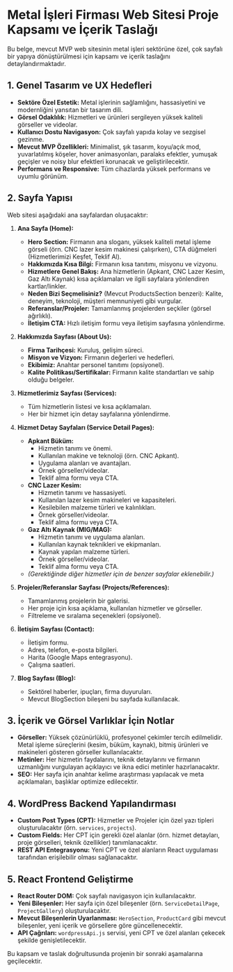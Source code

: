 # Metal İşleri Firması Web Sitesi Proje Kapsamı ve İçerik Taslağı

Bu belge, mevcut MVP web sitesinin metal işleri sektörüne özel, çok sayfalı bir yapıya dönüştürülmesi için kapsamı ve içerik taslağını detaylandırmaktadır.

## 1. Genel Tasarım ve UX Hedefleri

-   **Sektöre Özel Estetik:** Metal işlerinin sağlamlığını, hassasiyetini ve modernliğini yansıtan bir tasarım dili.
-   **Görsel Odaklılık:** Hizmetleri ve ürünleri sergileyen yüksek kaliteli görseller ve videolar.
-   **Kullanıcı Dostu Navigasyon:** Çok sayfalı yapıda kolay ve sezgisel gezinme.
-   **Mevcut MVP Özellikleri:** Minimalist, şık tasarım, koyu/açık mod, yuvarlatılmış köşeler, hover animasyonları, paralaks efektler, yumuşak geçişler ve noisy blur efektleri korunacak ve geliştirilecektir.
-   **Performans ve Responsive:** Tüm cihazlarda yüksek performans ve uyumlu görünüm.

## 2. Sayfa Yapısı

Web sitesi aşağıdaki ana sayfalardan oluşacaktır:

1.  **Ana Sayfa (Home):**
    -   **Hero Section:** Firmanın ana sloganı, yüksek kaliteli metal işleme görseli (örn. CNC lazer kesim makinesi çalışırken), CTA düğmeleri (Hizmetlerimizi Keşfet, Teklif Al).
    -   **Hakkımızda Kısa Bilgi:** Firmanın kısa tanıtımı, misyonu ve vizyonu.
    -   **Hizmetlere Genel Bakış:** Ana hizmetlerin (Apkant, CNC Lazer Kesim, Gaz Altı Kaynak) kısa açıklamaları ve ilgili sayfalara yönlendiren kartlar/linkler.
    -   **Neden Bizi Seçmelisiniz?** (Mevcut ProductsSection benzeri): Kalite, deneyim, teknoloji, müşteri memnuniyeti gibi vurgular.
    -   **Referanslar/Projeler:** Tamamlanmış projelerden seçkiler (görsel ağırlıklı).
    -   **İletişim CTA:** Hızlı iletişim formu veya iletişim sayfasına yönlendirme.

2.  **Hakkımızda Sayfası (About Us):**
    -   **Firma Tarihçesi:** Kuruluş, gelişim süreci.
    -   **Misyon ve Vizyon:** Firmanın değerleri ve hedefleri.
    -   **Ekibimiz:** Anahtar personel tanıtımı (opsiyonel).
    -   **Kalite Politikası/Sertifikalar:** Firmanın kalite standartları ve sahip olduğu belgeler.

3.  **Hizmetlerimiz Sayfası (Services):**
    -   Tüm hizmetlerin listesi ve kısa açıklamaları.
    -   Her bir hizmet için detay sayfalarına yönlendirme.

4.  **Hizmet Detay Sayfaları (Service Detail Pages):**
    -   **Apkant Büküm:**
        -   Hizmetin tanımı ve önemi.
        -   Kullanılan makine ve teknoloji (örn. CNC Apkant).
        -   Uygulama alanları ve avantajları.
        -   Örnek görseller/videolar.
        -   Teklif alma formu veya CTA.
    -   **CNC Lazer Kesim:**
        -   Hizmetin tanımı ve hassasiyeti.
        -   Kullanılan lazer kesim makineleri ve kapasiteleri.
        -   Kesilebilen malzeme türleri ve kalınlıkları.
        -   Örnek görseller/videolar.
        -   Teklif alma formu veya CTA.
    -   **Gaz Altı Kaynak (MIG/MAG):**
        -   Hizmetin tanımı ve uygulama alanları.
        -   Kullanılan kaynak teknikleri ve ekipmanları.
        -   Kaynak yapılan malzeme türleri.
        -   Örnek görseller/videolar.
        -   Teklif alma formu veya CTA.
    -   *(Gerektiğinde diğer hizmetler için de benzer sayfalar eklenebilir.)*

5.  **Projeler/Referanslar Sayfası (Projects/References):**
    -   Tamamlanmış projelerin bir galerisi.
    -   Her proje için kısa açıklama, kullanılan hizmetler ve görseller.
    -   Filtreleme ve sıralama seçenekleri (opsiyonel).

6.  **İletişim Sayfası (Contact):**
    -   İletişim formu.
    -   Adres, telefon, e-posta bilgileri.
    -   Harita (Google Maps entegrasyonu).
    -   Çalışma saatleri.

7.  **Blog Sayfası (Blog):**
    -   Sektörel haberler, ipuçları, firma duyuruları.
    -   Mevcut BlogSection bileşeni bu sayfada kullanılacak.

## 3. İçerik ve Görsel Varlıklar İçin Notlar

-   **Görseller:** Yüksek çözünürlüklü, profesyonel çekimler tercih edilmelidir. Metal işleme süreçlerini (kesim, büküm, kaynak), bitmiş ürünleri ve makineleri gösteren görseller kullanılacaktır.
-   **Metinler:** Her hizmetin faydalarını, teknik detaylarını ve firmanın uzmanlığını vurgulayan açıklayıcı ve ikna edici metinler hazırlanacaktır.
-   **SEO:** Her sayfa için anahtar kelime araştırması yapılacak ve meta açıklamaları, başlıklar optimize edilecektir.

## 4. WordPress Backend Yapılandırması

-   **Custom Post Types (CPT):** Hizmetler ve Projeler için özel yazı tipleri oluşturulacaktır (örn. `services`, `projects`).
-   **Custom Fields:** Her CPT için gerekli özel alanlar (örn. hizmet detayları, proje görselleri, teknik özellikler) tanımlanacaktır.
-   **REST API Entegrasyonu:** Yeni CPT ve özel alanların React uygulaması tarafından erişilebilir olması sağlanacaktır.

## 5. React Frontend Geliştirme

-   **React Router DOM:** Çok sayfalı navigasyon için kullanılacaktır.
-   **Yeni Bileşenler:** Her sayfa için özel bileşenler (örn. `ServiceDetailPage`, `ProjectGallery`) oluşturulacaktır.
-   **Mevcut Bileşenlerin Uyarlanması:** `HeroSection`, `ProductCard` gibi mevcut bileşenler, yeni içerik ve görsellere göre güncellenecektir.
-   **API Çağrıları:** `wordpressApi.js` servisi, yeni CPT ve özel alanları çekecek şekilde genişletilecektir.

Bu kapsam ve taslak doğrultusunda projenin bir sonraki aşamalarına geçilecektir.
